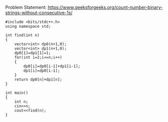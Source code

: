 Problem Statement: https://www.geeksforgeeks.org/count-number-binary-strings-without-consecutive-1s/

```
#include <bits/stdc++.h>
using namespace std;

int find(int n)
{
    vector<int> dp0(n+1,0);
    vector<int> dp1(n+1,0);
    dp0[1]=dp1[1]=1;
    for(int i=2;i<=n;i++)
    {
        dp0[i]=dp0[i-1]+dp1[i-1];
        dp1[i]=dp0[i-1];
    }
    return dp0[n]+dp1[n];
}

int main()
{
    int n;
    cin>>n;
    cout<<find(n);
}
```
